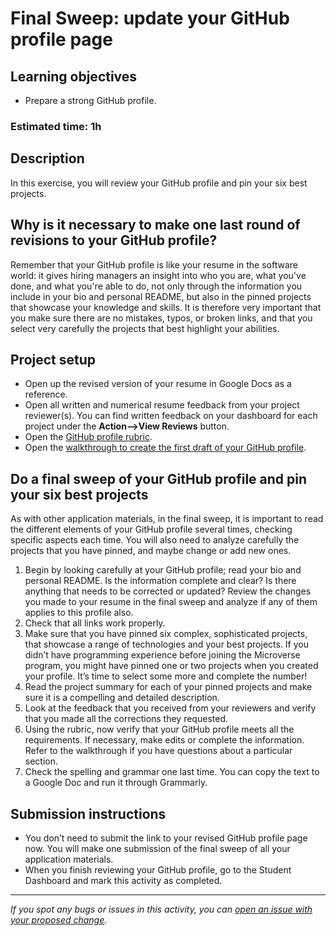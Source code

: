 # Final Sweep: update your GitHub profile page

## **Learning objectives**

- Prepare a strong GitHub profile.

### **Estimated time: 1h**

## **Description**

In this exercise, you will review your GitHub profile and pin your six best projects.

## Why is it necessary to make one last round of revisions to your GitHub profile?

Remember that your GitHub profile is like your resume in the software world: it gives hiring managers an insight into who you are, what you've done, and what you're able to do, not only through the information you include in your bio and personal README, but also in the pinned projects that showcase your knowledge and skills. It is therefore very important that you make sure there are no mistakes, typos, or broken links, and that you select very carefully the projects that best highlight your abilities.

## Project setup

- Open up the revised version of your resume in Google Docs as a reference.
- Open all written and numerical resume feedback from your project reviewer(s). You can find written feedback on your dashboard for each project under the **Action-->View Reviews** button.
- Open the [GitHub profile rubric](https://docs.google.com/document/d/1A1x6Vqm6rmChKkb3T3IXBWRNyygTZ2oiHCPZq4IrXT4/edit?usp=sharing).
- Open the [walkthrough to create the first draft of your GitHub profile](https://github.com/matovu-farid/curriculum-professional-skills/blob/main/becoming-a-remote-professional/create-the-first-draft-of-a-professional-looking-github-profile-page.md).

## Do a final sweep of your GitHub profile and pin your six best projects

As with other application materials, in the final sweep, it is important to read the different elements of your GitHub profile several times, checking specific aspects each time. You will also need to analyze carefully the projects that you have pinned, and maybe change or add new ones.

1. Begin by looking carefully at your GitHub profile; read your bio and personal README. Is the information complete and clear? Is there anything that needs to be corrected or updated? Review the changes you made to your resume in the final sweep and analyze if any of them applies to this profile also.
2. Check that all links work properly.
3. Make sure that you have pinned six complex, sophisticated projects, that showcase a range of technologies and your best projects. If you didn’t have programming experience before joining the Microverse program, you might have pinned one or two projects when you created your profile. It’s time to select some more and complete the number!
4. Read the project summary for each of your pinned projects and make sure it is a compelling and detailed description.
5. Look at the feedback that you received from your reviewers and verify that you made all the corrections they requested.
6. Using the rubric, now verify that your GitHub profile meets all the requirements. If necessary, make edits or complete the information. Refer to the walkthrough if you have questions about a particular section.
7. Check the spelling and grammar one last time. You can copy the text to a Google Doc and run it through Grammarly.

## Submission instructions

- You don’t need to submit the link to your revised GitHub profile page now. You will make one submission of the final sweep of all your application materials.
- When you finish reviewing your GitHub profile, go to the Student Dashboard and mark this activity as completed.

---

_If you spot any bugs or issues in this activity, you can [open an issue with your proposed change](https://github.com/microverseinc/curriculum-transversal-skills/blob/main/git-github/articles/open_issue.md)._
